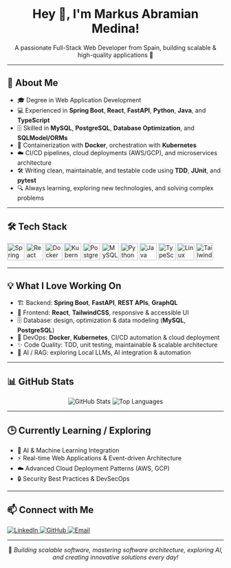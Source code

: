 <h1 align="center">Hey 👋, I'm Markus Abramian Medina!</h1>
<p align="center">A passionate Full-Stack Web Developer from Spain, building scalable & high-quality applications 🚀</p>

---

<h2 align="left">🌟 About Me</h2>

- 🎓 Degree in Web Application Development  
- 💻 Experienced in **Spring Boot**, **React**, **FastAPI**, **Python**, **Java**, and **TypeScript**  
- 🗄️ Skilled in **MySQL**, **PostgreSQL**, **Database Optimization**, and **SQLModel/ORMs**  
- 🐳 Containerization with **Docker**, orchestration with **Kubernetes**  
- ☁️ CI/CD pipelines, cloud deployments (AWS/GCP), and microservices architecture  
- 🛠 Writing clean, maintainable, and testable code using **TDD**, **JUnit**, and **pytest**  
- 🔍 Always learning, exploring new technologies, and solving complex problems  

---

<h2 align="left">🛠️ Tech Stack</h2>

<div align="left">
  <img src="https://cdn.jsdelivr.net/gh/devicons/devicon/icons/spring/spring-original.svg" height="40" alt="Spring Boot" />
  <img src="https://cdn.jsdelivr.net/gh/devicons/devicon/icons/react/react-original.svg" height="40" alt="React" />
  <img src="https://cdn.jsdelivr.net/gh/devicons/devicon/icons/docker/docker-original.svg" height="40" alt="Docker" />
  <img src="https://cdn.jsdelivr.net/gh/devicons/devicon/icons/kubernetes/kubernetes-plain.svg" height="40" alt="Kubernetes" />
  <img src="https://cdn.jsdelivr.net/gh/devicons/devicon/icons/postgresql/postgresql-original.svg" height="40" alt="PostgreSQL" />
  <img src="https://cdn.jsdelivr.net/gh/devicons/devicon/icons/mysql/mysql-original.svg" height="40" alt="MySQL" />
  <img src="https://cdn.jsdelivr.net/gh/devicons/devicon/icons/python/python-original.svg" height="40" alt="Python" />
  <img src="https://cdn.jsdelivr.net/gh/devicons/devicon/icons/java/java-original.svg" height="40" alt="Java" />
  <img src="https://cdn.jsdelivr.net/gh/devicons/devicon/icons/typescript/typescript-original.svg" height="40" alt="TypeScript" />
  <img src="https://cdn.jsdelivr.net/gh/devicons/devicon/icons/linux/linux-original.svg" height="40" alt="Linux" />
  <img src="https://cdn.jsdelivr.net/gh/devicons/devicon/icons/tailwindcss/tailwindcss-original-wordmark.svg" height="40" alt="Tailwind CSS" />
</div>

---

<h2 align="left">💡 What I Love Working On</h2>

- 🏗 Backend: **Spring Boot**, **FastAPI**, **REST APIs**, **GraphQL**  
- 🎨 Frontend: **React**, **TailwindCSS**, responsive & accessible UI  
- 🗄️ Database: design, optimization & data modeling (**MySQL**, **PostgreSQL**)  
- 🐳 DevOps: **Docker**, **Kubernetes**, CI/CD automation & cloud deployment  
- ✨ Code Quality: TDD, unit testing, maintainable & scalable architecture  
- 🤖 AI / RAG: exploring Local LLMs, AI integration & automation  

---


<h2 align="left">📊 GitHub Stats</h2>

<p align="center">
  <img src="https://github-readme-stats.vercel.app/api?username=markush0f&show_icons=true&theme=radical&count_private=true" alt="GitHub Stats" />
  <img src="https://github-readme-stats.vercel.app/api/top-langs/?username=markush0f&layout=compact&theme=radical" alt="Top Languages" />
</p>

---

<h2 align="left">🕒 Currently Learning / Exploring</h2>

- 🤖 AI & Machine Learning Integration  
- ⚡ Real-time Web Applications & Event-driven Architecture  
- ☁️ Advanced Cloud Deployment Patterns (AWS, GCP)  
- 🔒 Security Best Practices & DevSecOps  

---

<h2 align="left">📫 Connect with Me</h2>

<p>
  <a href="https://www.linkedin.com/in/markus-abramian-medina-1b0281273">
    <img src="https://img.shields.io/badge/LinkedIn-0077B5?style=for-the-badge&logo=linkedin&logoColor=white" alt="LinkedIn">
  </a>
  <a href="https://github.com/markush0f">
    <img src="https://img.shields.io/badge/GitHub-181717?style=for-the-badge&logo=github&logoColor=white" alt="GitHub">
  </a>
  <a href="mailto:abramianmedina@gmail.com">
    <img src="https://img.shields.io/badge/Email-D14836?style=for-the-badge&logo=gmail&logoColor=white" alt="Email">
  </a>
</p>

---

<p align="center">
🚀 <em>Building scalable software, mastering software architecture, exploring AI, and creating innovative solutions every day!</em>
</p>
